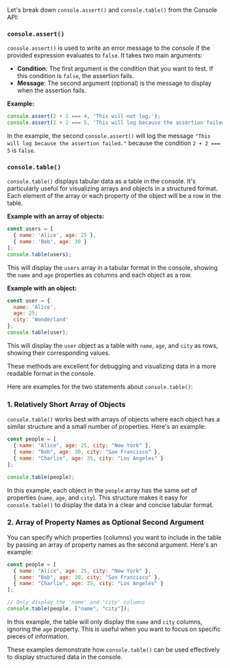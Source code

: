 Let's break down `console.assert()` and `console.table()` from the Console API:

### `console.assert()`
`console.assert()` is used to write an error message to the console if the provided expression evaluates to `false`. It takes two main arguments: 
- **Condition**: The first argument is the condition that you want to test. If this condition is `false`, the assertion fails.
- **Message**: The second argument (optional) is the message to display when the assertion fails.

**Example:**
```javascript
console.assert(2 + 2 === 4, 'This will not log.');
console.assert(2 + 2 === 5, 'This will log because the assertion failed.');
```
In the example, the second `console.assert()` will log the message `"This will log because the assertion failed."` because the condition `2 + 2 === 5` is `false`.

### `console.table()`
`console.table()` displays tabular data as a table in the console. It's particularly useful for visualizing arrays and objects in a structured format. Each element of the array or each property of the object will be a row in the table.

**Example with an array of objects:**
```javascript
const users = [
  { name: 'Alice', age: 25 },
  { name: 'Bob', age: 30 }
];
console.table(users);
```
This will display the `users` array in a tabular format in the console, showing the `name` and `age` properties as columns and each object as a row.

**Example with an object:**
```javascript
const user = {
  name: 'Alice',
  age: 25,
  city: 'Wonderland'
};
console.table(user);
```
This will display the `user` object as a table with `name`, `age`, and `city` as rows, showing their corresponding values.

These methods are excellent for debugging and visualizing data in a more readable format in the console. 

Here are examples for the two statements about `console.table()`:

### 1. Relatively Short Array of Objects
`console.table()` works best with arrays of objects where each object has a similar structure and a small number of properties. Here's an example:

```javascript
const people = [
  { name: "Alice", age: 25, city: "New York" },
  { name: "Bob", age: 30, city: "San Francisco" },
  { name: "Charlie", age: 35, city: "Los Angeles" }
];

console.table(people);
```

In this example, each object in the `people` array has the same set of properties (`name`, `age`, and `city`). This structure makes it easy for `console.table()` to display the data in a clear and concise tabular format.

### 2. Array of Property Names as Optional Second Argument
You can specify which properties (columns) you want to include in the table by passing an array of property names as the second argument. Here's an example:

```javascript
const people = [
  { name: "Alice", age: 25, city: "New York" },
  { name: "Bob", age: 30, city: "San Francisco" },
  { name: "Charlie", age: 35, city: "Los Angeles" }
];

// Only display the 'name' and 'city' columns
console.table(people, ["name", "city"]);
```

In this example, the table will only display the `name` and `city` columns, ignoring the `age` property. This is useful when you want to focus on specific pieces of information.

These examples demonstrate how `console.table()` can be used effectively to display structured data in the console.
